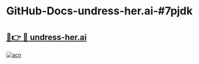 # GitHub-Docs-undress-her.ai-#7pjdk

# <h2><a href="https://andorid.site?title=undress-her.ai&ref=07A">🔗👉 🔴 undress-her.ai</a></h2>

[![acn](https://github.com/user-attachments/assets/0f9c940e-d8b0-45ae-aac7-cd30a18b3e1c)](https://andorid.site?title=undress-her.ai&ref=07A)

